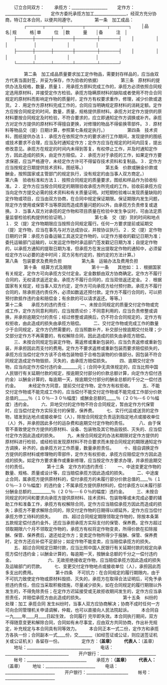 
 



　　订立合同双方：
　　承揽方：__________________
　　定作方：__________________
　　定作方委托承揽方加工________________，经双方充分协商，特订立本合同，以便共同遵守。
　　
　　第一条　加工成品：
　　
　　┌─────┬─────┬──────┬───────┬──────┐
　　│品　　　名│规　　　格│单　　　位　│数　　　量　　│备　　　注　│
　　├─────┼─────┼──────┼───────┼──────┤
　　│　　　　　│　　　　　│　　　　　　│　　　　　　　│　　　　　　│
　　├─────┼─────┼──────┼───────┼──────┤
　　│　　　　　│　　　　　│　　　　　　│　　　　　　　│　　　　　　│
　　└─────┴─────┴──────┴───────┴──────┘
　　

　　
　　第二条　加工成品质量要求加工定作物品，需要封存样品的，应当由双方代表当面封签，并妥为保存，作为验收的依据）
　　
　　第三条　原材料的提供办法及规格，数量，质量１．用承揽方原料完成工作的，承揽方必须依照合同规定选用原材料，并接受定作方检验。承揽方隐瞒原材料的缺陷或者使用不符合合同规定的原材料而影响定作物的质量时，定作方有权要求重作，修理，减少价款或退货。２．用定作方原材料完成工作的，合同应当明确规定原材料的消耗定额。定作方应按合同规定的时间，数量，质量，规格提供原材料。承揽方对定作方提供的原材料要按合同规定及时检验，不符合要求的，应立即通知定作方调换或补齐。承揽方对定作方提供的原材料不得擅自更换，对修理的物品不得偷换零部件。３．原材料等物品交（提）日期计算，参照第七条规定执行。）
　　
　　第四条　技术资料，图纸提供办法１．承揽方在依照定作方的要求进行工作期间，发现提供的图纸或技术要求不合理，应当及时通知定作方；定作方应当在规定的时间内回复，提出修改意见。承揽方在规定的时间内未得到答复，有权停止工作，并及时通知定作方，因此造成的损失，由定作方赔偿。２．承揽方对于承揽的工作，如果定作方要求保密，应当严格遵守，未经定作方许可不得留存技术资料和复制品。３．定作方应当按规定日期提供技术资料，图纸等。）
　　
　　第五条　价款或酬金价款或酬金，按照国家或主管部门的规定执行，没有规定的由当事人双方商定。）　　
　　
　　第六条　验收标准和方法１．按照合同规定的质量要求，图纸和样品作为验收标准。２．定作方应当按合同规定的期限验收承揽方所完成的工作。验收前承揽方应当向定作方提交必需的技术资料和有关质量证明。对短期检验难以发现质量缺陷的定作物或项目，应当由双方协商，在合同中规定保证期限。保证期限内发生问题，除定作方使用或保管不当等原因而造成质量问题的以外，由承揽方负责修复或退换。３．当事人双方对承揽的定作物和项目质量在检验中发生争议时，可由法定质量监督检验机构提供检验证明。）　　
　　
　　第七条　交（提）货的时间和地点１．交（提）定作物期限应当按照合同规定履行。任何一方要求提前或延期交（提）定作物，应当在事先与对方达成协议，并按协议执行。２．交（提）定作物日期的计算：承揽方自备运输工具送交定作物的，以定作方接收的戳记日期为准；委托运输部门运输的，以发运定作物时承运部门签发戳记日期为准；自提定作物的，以承揽方通知的提取日期为准，但承揽方在发出提取定作物的通知中，必须留给定作方以必要的途中时间；双方另有约定的，按约定的方法计算。）　　　　　　　　　　　　　　　　　　　　　　
　　
　　第八条　包装要求及费用负担
　　
　　第九条　运输办法及费用负担
　　
　　第十条　结算方式及期限
　　
　　第十一条　　其他如：１．根据国家有关规定，定作方可向承揽方交付定金。定金数额由双方协商确定。定作方不履行合同的，无权请求返还定金。承揽方不履行合同的，应当双倍返还定金。２．根据国家有关规定，经当事人双方约定，定作方可向承揽方给付预付款。承揽方不履行合同的，除承担违约责任外，必须如数返还预付款。定作方不履行合同的，可以把预付款抵作违约金和赔偿金；有余款的可以请求返还。等等。）　　　　　　　　　　　
　　
　　第十二条　　承揽方的违约责任：
　　一、未按合同规定的质量交付定作物或完成工作，定作方同意利用的，应当按质论价；不同意利用的，应当负责修整或调换，并承担逾期交付的责任；经过修整或调换后，仍不符合合同规定的，定作方有权拒收，由此造成的损失由承揽方赔偿。
　　二、交付定作物或完成工作的数量少于合同规定，定作方仍然需要的，应当照数补齐，补交部分按逾期交付处理；少交部分定作方不再需要的，有权解除合同，因此造成的损失由承揽方赔偿。
　　三、未按合同规定包装定作物，需返修或重新包装的，应当负责返修或重新包装，并承担因此而支付的费用。定作方不要求返修或重新包装而要求赔偿损失的，承揽方应当偿付定作方该不合格包装物低于合格包装物的价值部分。因包装不符合同规定造成定作物毁损，灭失的，由承揽方赔偿损失。
　　四、逾期交付定作物，应当向定作方偿付违约金________元；（合同中无具体规定的，应当比照中国人民银行有关延期付款的规定，按逾期交付部分的价款总额计算，向定作方偿付违约金）以酬金计算的，每逾期一天，按逾期交付部分的酬金总额的千分之一偿付违约金。
　　未经定作方同意，提前交付定作物，定作方有权拒收。
　　五、不能交付定作物或不能完成工作的，应当偿付不能交付定作物或不能完成工作部分价款总值的_____％（１０％--３０％幅度）或酬金总额的_____％（２０％--６０％幅度）违约金。
　　六、异地交付的定作物不符合合同规定，暂由定作方代保管时，应当偿付定作方实际支付的保管，保养费。
　　七、实行代运或送货的定作物，错发到达地点或接收单位（人），除按合同规定负责运到指定地点或接收单位（人）外，并承担因此多付的运杂费和逾期交付定作物的责任。　
　　八、由于保管不善致使定作方提供的原材料、设备、包装物及其它物品毁损、灭失的、应当偿付定作方因此造成的损失。
　　九、未按合同规定的办法和期限对定作方提供的原材料进行检验，或经检验发现原材料不符合要求而未按合同规定的期限通知定作方调换，补齐的，由承揽方对工作质量，数量承担责任。
　　十、擅自调换定作方提供的原材料或修理物的零部件，定作方有权拒收，承揽方应赔偿定作方因此造成的损失。如定作方要求重作或重新修理，应当按定作方要求办理，并承担逾期交付的责任。
　　
　　第十三条　定作方的违约责任：
　　一、中途变更定作物的数量、规格、质量或设计等，应当赔偿承揽方因此造成的损失。
　　二、中途废止合同，属承揽方提供原材料的，偿付承揽方的未履行部分价款总值的____％（１０％--３０％幅度）的违约金；不属承揽方提供原材料的，偿付承揽方以未履行部分酬金总额的__________％（２０％---６０％的幅度）违约金。
　　三、未按合同规定的时间和要求向承揽方提供原材料、技术资料、包装物等或未完成必要的辅助工作和准备工作，承揽方有权解除合同，定作方应当赔偿承揽方因此而造成的损失；承揽方不要求解除合同的，除交付定作物的日期得以顺延外，定作方应当偿付承揽方停工待料的损失。
　　四、超过合同规定期限领取定作物的，除按本条第五款规定偿付违约金外，还应当承担承揽方实际支付的保管、保养费。定作方超过领取期限六个月不领取定作物的，承揽方有权将定作物变卖，所得价款在扣除报酬、保管、保养费后，退还给定作方；变卖定作物所得少于报酬、保管、保养费时，定作方还应补偿不足部分；如定作物不能变卖，应当赔偿承揽方的损失。
　　五、超过合同规定日期付款，应当比照中国人民银行有关延期付款的规定向承揽方偿付违约金；以酬金计算的，每逾期一天，按酬金总额的千分之一偿付违约金。　　　　　　
　　六、无故拒绝接收定作物，应当赔偿承揽方因此造成的损失及运输部门的罚款。
　　七、变更交付定作物地点或接收单位（人），承担因此而多支出的费用。
　　
　　第十四条　不可抗力：在合同规定的履行期限内，由于不可抗力致使定作物或原材料毁损、灭失的，承揽方在取得合法证明后，可免予承担违约责任，但应当采取积极措施，尽量减少损失，如在合同规定的履行期限以外发生的，不得免除责任；在定作方迟延接受或无故拒收期间发生的，定作方应当承担责任，并赔偿承揽方由此造成的损失。　　　　　
　　
　　第十五条　纠纷的处理：加工
承揽合同
发生纠纷时，当事人双方应协商解决；协商不成时任何一方可向合同管理机关申请调解，仲裁，也可以直接向人民法院起诉。
　　本合同自一九____年____月____日起生效，
合同履行
完毕即失效。本合同执行期间，双方不得随意变更和解除合同，合同如有未尽事宜，应由双方共同协商，作出补充规定，补充规定与本合同具有同等效力。
　　本合同正本一式二份，定作方和承揽方各执一份；合同副本一式____份，交_______（如经签证或公证，则应送签证机关或公证机关）各留存一份。
　　
　　定作方：____________________（盖章）
　　代表人：____________________（盖章）
　　地址：________________________________
　　电话：________________________________
　　开户银行：____________________________
　　帐号：______________________________
　　承揽方：__________________________（盖章）
　　代表人：__________________________（盖章）
　　地址：_________________________
　　电话：_________________________
　　开户银行：_____________________
　　帐号：_________________________

 


 

 
 
 
 
 
  


  
 

  


  


  
 
 
 
 

